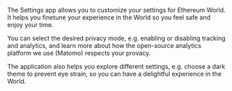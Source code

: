The Settings app allows you to customize your settings for Ethereum World. It helps you finetune your experience in the World so you feel safe and enjoy your time.

You can select the desired privacy mode, e.g. enabling or disabling tracking and analytics, and learn more about how the open-source analytics platform we use (Matomo) respects your provacy.

The application also helps you explore different settings, e.g. choose a dark theme to prevent eye strain, so you can have a delightful experience in the World.